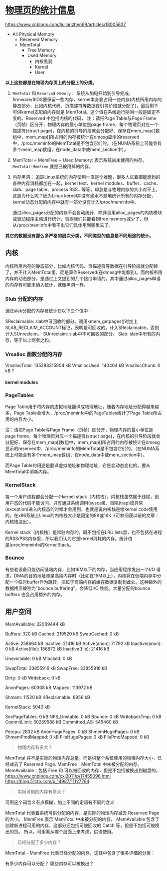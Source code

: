 # [物理页的统计信息](https://man7.org/linux/man-pages/man5/proc_meminfo.5.html)

https://www.cnblogs.com/liulianzhen99/articles/18005637

- All Physical Memory
    - Reserved Memory
    - MemTotal
        - Free Memory
        - Used Memory
            - 内核黑洞
            - Kernel
            - User

**以上这些都是在物理内存页上的分配上的分类。**

1. `MemTotal` 和 `Reserved Memory`： 系统从加电开始到引导完成，firmware/BIOS要保留一些内存，kernel本身要占用一些内存(内核所用内存的静态部分，比如内核代码、页描述符等数据在引导阶段就分配了)，最后剩下可供kernel支配的内存就是 MemTotal。这个值在系统运行期间一般是固定不变的。Reserved 中包括内核的代码，
    注：请把Page Table与Page Frame（页帧）区分开，物理内存的最小单位是page frame，每个物理页对应一个描述符(struct page)，在内核的引导阶段就会分配好、保存在mem_map[]数组中，mem_map[]所占用的内存被统计在dmesg显示的reserved中，/proc/meminfo的MemTotal是不包含它们的。（在NUMA系统上可能会有多个mem_map数组，在node_data中或mem_section中）。

2. MemTotal = MemFree + Used Memory: 表示系统尚未使用的内存。`MemTotal-MemFree` 就是已被用掉的内存。

3. 内存黑洞：
    追踪Linux系统的内存使用一直是个难题，很多人试着把能想到的各种内存消耗都加在一起，kernel text、kernel modules、buffer、cache、slab、page table、process RSS…等等，却总是与物理内存的大小对不上，这是为什么呢？因为Linux kernel并没有滴水不漏地统计所有的内存分配，kernel动态分配的内存中就有一部分没有计入/proc/meminfo中。

    通过alloc_pages分配的内存不会自动统计，除非调用alloc_pages的内核模块或驱动程序主动进行统计，否则我们只能看到free memory减少了，但从/proc/meminfo中看不出它们具体用到哪里去了。

**其它的数据没有那么多严格的层次分类，不同类型的信息是不同用途的统计。**


## 内核

内核所用内存的静态部分，比如内核代码、页描述符等数据在引导阶段就分配掉了，并不计入MemTotal里，而是算作Reserved(在dmesg中能看到)。而内核所用内存的动态部分，是通过上文提到的几个接口申请的，其中通过alloc_pages申请的内存有可能未纳入统计，就像黑洞一样。


### Slub 分配的内存

通过slab分配的内存被统计在以下三个值中：

SReclaimable: slab中可回收的部分。调用kmem_getpages()时加上SLAB_RECLAIM_ACCOUNT标记，表明是可回收的，计入SReclaimable，否则计入SUnreclaim。
SUnreclaim: slab中不可回收的部分。
Slab: slab中所有的内存，等于以上两者之和。


### Vmalloc 函数分配的内存

VmallocTotal:   135288315904 kB
VmallocUsed:      140404 kB
VmallocChunk:          0 kB ?


#### kernel modules 


### PageTables

Page Table用于将内存的虚拟地址翻译成物理地址，随着内存地址分配得越来越多，Page Table会增大，/proc/meminfo中的PageTables统计了Page Table所占用的内存大小。

注：请把Page Table与Page Frame（页帧）区分开，物理内存的最小单位是page frame，每个物理页对应一个描述符(struct page)，在内核的引导阶段就会分配好、保存在mem_map[]数组中，mem_map[]所占用的内存被统计在dmesg显示的reserved中，/proc/meminfo的MemTotal是不包含它们的。（在NUMA系统上可能会有多个mem_map数组，在node_data中或mem_section中）。

而Page Table的用途是翻译虚拟地址和物理地址，它是会动态变化的，要从MemTotal中消耗内存。

### KernelStack
每一个用户线程都会分配一个kernel stack（内核栈），内核栈虽然属于线程，但用户态的代码不能访问，只有通过系统调用(syscall)、自陷(trap)或异常(exception)进入内核态的时候才会用到，也就是说内核栈是给kernel code使用的。在x86系统上Linux的内核栈大小是固定的8K或16K（可参阅我以前的文章：内核栈溢出）。

Kernel stack（内核栈）是常驻内存的，既不包括在LRU lists里，也不包括在进程的RSS/PSS内存里，所以我们认为它是kernel消耗的内存。统计值是/proc/meminfo的KernelStack。

### Bounce
有些老设备只能访问低端内存，比如16M以下的内存，当应用程序发出一个I/O 请求，DMA的目的地址却是高端内存时（比如在16M以上），内核将在低端内存中分配一个临时buffer作为跳转，把位于高端内存的缓存数据复制到此处。这种额外的数据拷贝被称为“bounce buffering”，会降低I/O 性能。大量分配的bounce buffers 也会占用额外的内存。


## 用户空间




MemAvailable:   32069444 kB

Buffers:             320 kB
Cached:           219520 kB
SwapCached:            0 kB

Active:           258664 kB
Inactive:          21416 kB
Active(anon):      71792 kB
Inactive(anon):        0 kB
Active(file):     186872 kB
Inactive(file):    21416 kB

Unevictable:           0 kB
Mlocked:               0 kB

SwapTotal:      33855916 kB
SwapFree:       33855916 kB

Dirty:                 0 kB
Writeback:             0 kB

AnonPages:         60308 kB
Mapped:           113972 kB

Shmem:             11520 kB
KReclaimable:       8956 kB

KernelStack:        5040 kB

SecPageTables:         0 kB
NFS_Unstable:          0 kB
Bounce:                0 kB
WritebackTmp:          0 kB
CommitLimit:    50259588 kB
Committed_AS:     545460 kB


Percpu:             2832 kB
AnonHugePages:         0 kB
ShmemHugePages:        0 kB
ShmemPmdMapped:        0 kB
FileHugePages:         0 kB
FilePmdMapped:         0 kB

> 物理内存有多大？

MemTotal 并不是实际的物理内存总量，而是供整个系统使用的物理内存大小，已经减去了 Reserved Page.
MemFree：MemTotal 中未被分配的内存。
MemAvailable：包括 Free 和 可以被回收的内存，但是不包括被换出到磁盘的。
https://www.cnblogs.com/cxj2011/p/17455096.html
https://blog.51cto.com/u_14987/11127764

> 实际可用的内存有多大？

可用这个词含义有点模糊，加上不同的定语有不同的含义

MemTotal 代表着系统可供分配的内存，是实际的物理内存减去 Reserved Page 的大小。
MemFree 表示 MemTotal 中未被分配的内存。
MemAvailable 包含了创建新进程可用的内存，这部分还包括可被回收的 Catch 等，但是不包括可被换出的页。
所以，可用看从哪个层面上来考虑，供谁使用。

> 已经分配了多少内存？

MemTotal - MemFree 代表已经分配的内存，这其中包含了很多详细的分类： 

有多少内存可以分配？
哪些内存可以被换出？
